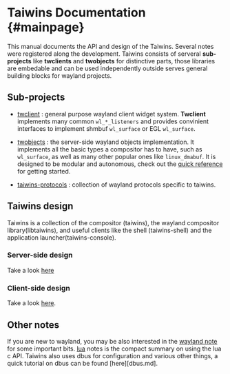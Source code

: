 # Taiwins Documentation				{#mainpage}

This manual documents the API and design of the Taiwins. Several notes were
registered along the development. Taiwins consists of serveral **sub-projects**
like **twclients** and **twobjects** for distinctive parts, those libraries are
embedable and can be used independently outside serves general building blocks
for wayland projects.

## Sub-projects

- [twclient](https://github.com/taiwins/twclient) : general purpose wayland
  client widget system. **Twclient** implements many common
  `wl_*_listeners` and provides convinient interfaces to implement shmbuf
  `wl_surface` or EGL `wl_surface`. 

- [twobjects](https://github.com/taiwins/twobjects) : the server-side wayland
  objects implementation. It implements all the basic types a compositor has to
  have, such as `wl_surface`, as well as many other popular ones like
  `linux_dmabuf`. It is designed to be modular and autonomous, check out the
  [quick reference](twobjects.md) for getting started.

- [taiwins-protocols](https://github.com/taiwins/taiwins-protocols) :
  collection of wayland protocols specific to taiwins.

## Taiwins design

Taiwins is a collection of the compositor (taiwins), the wayland compositor
library(libtaiwins), and useful clients like the shell (taiwins-shell) and the
application launcher(taiwins-console).

### Server-side design

Take a look [here](libtaiwins.md)

### Client-side design

Take a look [here](libtwclient.md).

## Other notes

If you are new to wayland, you may be also interested in the [wayland
note](wayland.md) for some important bits. [lua](lua.md) notes is the compact
summary on using the lua c API. Taiwins also uses dbus for configuration and
various other things, a quick tutorial on dbus can be found [here][dbus.md].

